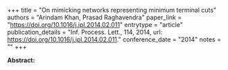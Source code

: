 +++
title = "On mimicking networks representing minimum terminal cuts"
authors = "Arindam Khan, Prasad Raghavendra"
paper_link = "https://doi.org/10.1016/j.ipl.2014.02.011"
entrytype = "article"
publication_details = "Inf. Process. Lett., 114, 2014, url: <a href='https://doi.org/10.1016/j.ipl.2014.02.011' target='_blank'>https://doi.org/10.1016/j.ipl.2014.02.011</a>."
conference_date = "2014"
notes = ""
+++

<b>Abstract:</b>
